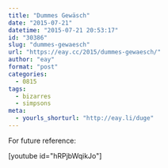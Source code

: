 ```yaml
---
title: "Dummes Gewäsch"
date: "2015-07-21"
datetime: "2015-07-21 20:53:17"
id: "30386"
slug: "dummes-gewaesch"
url: "https://eay.cc/2015/dummes-gewaesch/"
author: "eay"
format: "post"
categories:
  - 0815
tags:
  - bizarres
  - simpsons
meta:
  - yourls_shorturl: "http://eay.li/duge"
---
```


For future reference:

\[youtube id="hRPjbWqikJo"\]
